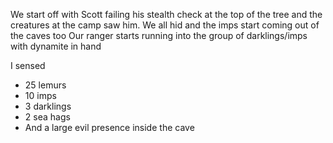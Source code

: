 
We start off with Scott failing his stealth check at the top of the tree and the creatures at the camp saw him. 
We all hid and the imps start coming out of the caves too 
Our ranger starts running into the group of darklings/imps with dynamite in hand 

I sensed 
- 25 lemurs
- 10 imps 
- 3 darklings 
- 2 sea hags 
- And a large evil presence inside the cave